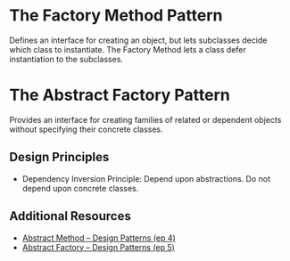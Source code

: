 # The Factory Method Pattern
Defines an interface for creating an object, but lets subclasses decide which class to instantiate. The Factory Method lets a class defer instantiation to the subclasses.

# The Abstract Factory Pattern
Provides an interface for creating families of related or dependent objects without specifying their concrete classes.

## Design Principles
* Dependency Inversion Principle: Depend upon abstractions. Do not depend upon concrete classes.

## Additional Resources
* [Abstract Method – Design Patterns (ep 4)](https://www.youtube.com/watch?v=EcFVTgRHJLM&t=34s)
* [Abstract Factory – Design Patterns (ep 5)](https://www.youtube.com/watch?v=v-GiuMmsXj4&t=1182s)